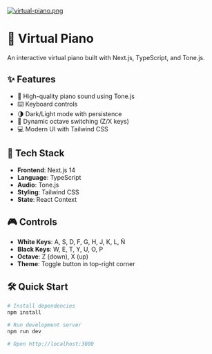 [![virtual-piano.png](https://i.postimg.cc/T3BHMqtc/virtual-piano.png)](https://postimg.cc/G4JjvYwB)

# 🎹 Virtual Piano

An interactive virtual piano built with Next.js, TypeScript, and Tone.js.

## ✨ Features

- 🎵 High-quality piano sound using Tone.js
- ⌨️ Keyboard controls
- 🌗 Dark/Light mode with persistence
- 🎼 Dynamic octave switching (Z/X keys)
- 💻 Modern UI with Tailwind CSS

## 🚀 Tech Stack

- **Frontend**: Next.js 14
- **Language**: TypeScript
- **Audio**: Tone.js
- **Styling**: Tailwind CSS
- **State**: React Context

## 🎮 Controls

- **White Keys**: A, S, D, F, G, H, J, K, L, Ñ
- **Black Keys**: W, E, T, Y, U, O, P
- **Octave**: Z (down), X (up)
- **Theme**: Toggle button in top-right corner

## 🛠️ Quick Start

```bash
# Install dependencies
npm install

# Run development server
npm run dev

# Open http://localhost:3000
```

